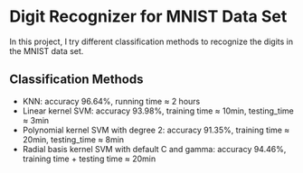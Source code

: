 <h1>Digit Recognizer for MNIST Data Set</h1>
In this project, I try different classification methods to recognize the digits in the MNIST data set.

<h2>Classification Methods</h2>
<ul>
<li>
KNN: accuracy 96.64%, running time &#8776 2 hours
</li>
<li>
Linear kernel SVM: accuracy 93.98%, training time &#8776 10min, testing_time &#8776 3min
</li>
<li>
Polynomial kernel SVM with degree 2: accuracy 91.35%, training time &#8776 20min, testing_time &#8776 8min
</li>
<li>
Radial basis kernel SVM with default C and gamma: accuracy 94.46%, training time + testing time &#8776 20min
</li>
</ul>